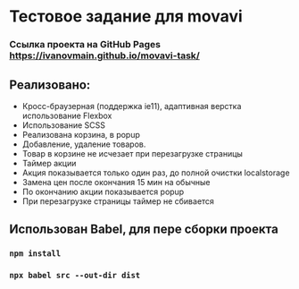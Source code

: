 # Тестовое задание для movavi
### Ссылка проекта на GitHub Pages https://ivanovmain.github.io/movavi-task/
## Реализовано:

* Кросс-браузерная (поддержка ie11), адаптивная верстка использование Flexbox
* Использование SCSS
* Реализована корзина, в popup
* Добавление, удаление товаров.
* Товар в корзине не исчезает при перезагрузке страницы
* Таймер акции
* Акция показывается только один раз, до полной очистки localstorage
* Замена цен после окончания 15 мин на обычные
* По окончанию акции показывается popup
* При перезагрузке страницы таймер не сбивается

## Использован Babel, для пере сборки проекта

### `npm install`

### `npx babel src --out-dir dist`